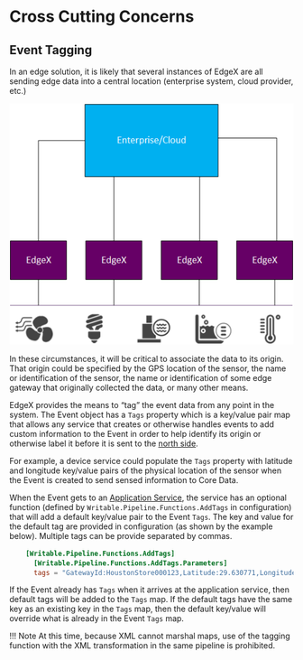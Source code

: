 # Cross Cutting Concerns

## Event Tagging

In an edge solution, it is likely that several instances of EdgeX are all sending edge data into a central location (enterprise system, cloud provider, etc.)

![image](MultipleInstances.png)

In these circumstances, it will be critical to associate the data to its origin.  That origin could be specified by the GPS location of the sensor, the name or identification of the sensor, the name or identification of some edge gateway that originally collected the data, or many other means.

EdgeX provides the means to “tag” the event data from any point in the system.  The Event object has a `Tags` property which is a key/value pair map that allows any service that creates or otherwise handles events to add custom information to the Event in order to help identify its origin or otherwise label it before it is sent to the [north side](../../general/Definitions.md#south-and-north-side).

For example, a device service could populate the `Tags` property with latitude and longitude key/value pairs of the physical location of the sensor when the Event is created to send sensed information to Core Data.

When the Event gets to an [Application Service](../application/ApplicationServices.md), the service has an optional function (defined by `Writable.Pipeline.Functions.AddTags` in configuration) that will add a default key/value pair to the Event `Tags`.  The key and value for the default tag are provided in configuration (as shown by the example below).  Multiple tags can be provide separated by commas.

```toml
    [Writable.Pipeline.Functions.AddTags]
      [Writable.Pipeline.Functions.AddTags.Parameters]
      tags = "GatewayId:HoustonStore000123,Latitude:29.630771,Longitude:-95.377603"
```

If the Event already has `Tags` when it arrives at the application service, then default tags will be added to the `Tags` map.  If the default tags have the same key as an existing key in the `Tags` map, then the default key/value will override what is already in the Event `Tags` map.

!!! Note
    At this time, because XML cannot marshal maps, use of the tagging function with the XML transformation in the same pipeline is prohibited.   

